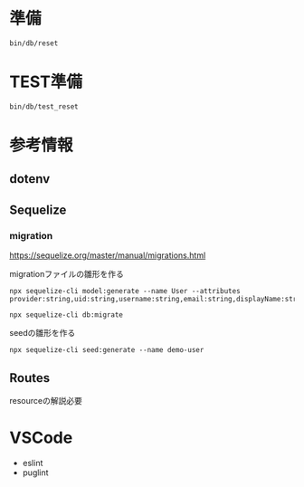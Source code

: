 # 準備
```
bin/db/reset
```

# TEST準備

```
bin/db/test_reset
```


# 参考情報
## dotenv

## Sequelize
### migration
https://sequelize.org/master/manual/migrations.html

migrationファイルの雛形を作る
```
npx sequelize-cli model:generate --name User --attributes provider:string,uid:string,username:string,email:string,displayName:string
```

```
npx sequelize-cli db:migrate
```

seedの雛形を作る
```
npx sequelize-cli seed:generate --name demo-user
```

## Routes
resourceの解説必要

# VSCode
- eslint
- puglint
